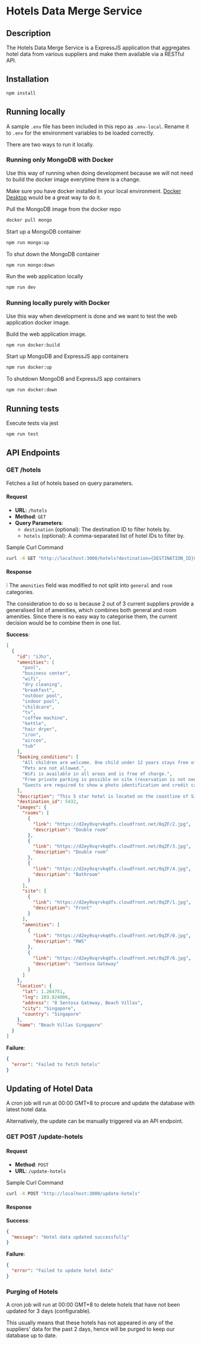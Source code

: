 # Hotels Data Merge Service

## Description

The Hotels Data Merge Service is a ExpressJS application that aggregates hotel data from various suppliers and make them available via a RESTful API.

## Installation

```sh
npm install
```

## Running locally

A sample `.env` file has been included in this repo as `.env-local`.
Rename it to `.env` for the environment variables to be loaded correctly.

There are two ways to run it locally.

### Running only MongoDB with Docker

Use this way of running when doing development because we will not need to build the docker image everytime there is a change.

Make sure you have docker installed in your local environment. [Docker Desktop](https://www.docker.com/products/docker-desktop/) would be a great way to do it.

Pull the MongoDB image from the docker repo
```sh
docker pull mongo
```

Start up a MongoDB container
```sh
npm run mongo:up
```

To shut down the MongoDB container
```sh
npm run mongo:down
```

Run the web application locally
```sh
npm run dev
```

### Running locally purely with Docker

Use this way when development is done and we want to test the web application docker image. 

Build the web application image. 
```sh
npm run docker:build
```

Start up MongoDB and ExpressJS app containers
```sh
npm run docker:up
```

To shutdown MongoDB and ExpressJS app containers
```sh
npm run docker:down
```

## Running tests
Execute tests via jest
```sh
npm run test
```

## API Endpoints

### GET /hotels

Fetches a list of hotels based on query parameters.

#### Request

- **URL**: `/hotels`
- **Method**: `GET`
- **Query Parameters**:
  - `destination` (optional): The destination ID to filter hotels by.
  - `hotels` (optional): A comma-separated list of hotel IDs to filter by.

Sample Curl Command
```sh
curl -X GET "http://localhost:3000/hotels?destination={DESTINATION_ID}&hotels={HOTEL1_ID},{HOTEL2_ID}"
``` 

#### Response

❕ The `amenities` field was modified to not split into `general` and `room` categories. 

The consideration to do so is because 2 out of 3 current suppliers provide a generalised list of amenities, which combines both general and room amenities. Since there is no easy way to categorise them, the current decision would be to combine them in one list.

**Success**:
```json
[
  {
    "id": "iJhz",
    "amenities": [
      "pool",
      "business center",
      "wifi",
      "dry cleaning",
      "breakfast",
      "outdoor pool",
      "indoor pool",
      "childcare",
      "tv",
      "coffee machine",
      "kettle",
      "hair dryer",
      "iron",
      "aircon",
      "tub"
    ],
    "booking_conditions": [
      "All children are welcome. One child under 12 years stays free of charge when using existing beds. One child under 2 years stays free of charge in a child's cot/crib. One child under 4 years stays free of charge when using existing beds. One older child or adult is charged SGD 82.39 per person per night in an extra bed. The maximum number of children's cots/cribs in a room is 1. There is no capacity for extra beds in the room.",
      "Pets are not allowed.",
      "WiFi is available in all areas and is free of charge.",
      "Free private parking is possible on site (reservation is not needed).",
      "Guests are required to show a photo identification and credit card upon check-in. Please note that all Special Requests are subject to availability and additional charges may apply. Payment before arrival via bank transfer is required. The property will contact you after you book to provide instructions. Please note that the full amount of the reservation is due before arrival. Resorts World Sentosa will send a confirmation with detailed payment information. After full payment is taken, the property's details, including the address and where to collect keys, will be emailed to you. Bag checks will be conducted prior to entry to Adventure Cove Waterpark. === Upon check-in, guests will be provided with complimentary Sentosa Pass (monorail) to enjoy unlimited transportation between Sentosa Island and Harbour Front (VivoCity). === Prepayment for non refundable bookings will be charged by RWS Call Centre. === All guests can enjoy complimentary parking during their stay, limited to one exit from the hotel per day. === Room reservation charges will be charged upon check-in. Credit card provided upon reservation is for guarantee purpose. === For reservations made with inclusive breakfast, please note that breakfast is applicable only for number of adults paid in the room rate. Any children or additional adults are charged separately for breakfast and are to paid directly to the hotel."
    ],
    "description": "This 5 star hotel is located on the coastline of Singapore.",
    "destination_id": 5432,
    "images": {
      "rooms": [
        {
          "link": "https://d2ey9sqrvkqdfs.cloudfront.net/0qZF/2.jpg",
          "description": "Double room"
        },
        {
          "link": "https://d2ey9sqrvkqdfs.cloudfront.net/0qZF/3.jpg",
          "description": "Double room"
        },
        {
          "link": "https://d2ey9sqrvkqdfs.cloudfront.net/0qZF/4.jpg",
          "description": "Bathroom"
        }
      ],
      "site": [
        {
          "link": "https://d2ey9sqrvkqdfs.cloudfront.net/0qZF/1.jpg",
          "description": "Front"
        }
      ],
      "amenities": [
        {
          "link": "https://d2ey9sqrvkqdfs.cloudfront.net/0qZF/0.jpg",
          "description": "RWS"
        },
        {
          "link": "https://d2ey9sqrvkqdfs.cloudfront.net/0qZF/6.jpg",
          "description": "Sentosa Gateway"
        }
      ]
    },
    "location": {
      "lat": 1.264751,
      "lng": 103.824006,
      "address": "8 Sentosa Gateway, Beach Villas",
      "city": "Singapore",
      "country": "Singapore"
    },
    "name": "Beach Villas Singapore"
  }
]
```

**Failure**:
  ```json
  {
    "error": "Failed to fetch hotels"
  }
  ```


## Updating of Hotel Data

A cron job will run at 00:00 GMT+8 to procure and update the database with latest hotel data.

Alternatively, the update can be manually triggered via an API endpoint.

### GET POST /update-hotels

#### Request
- **Method**: `POST`
- **URL**: `/update-hotels`

Sample Curl Command
```sh
curl -X POST "http://localhost:3000/update-hotels"
``` 

#### Response
**Success**:
```json
{
  "message": "Hotel data updated successfully"
}
```

**Failure**:
```json
{
  "error": "Failed to update hotel data"
}
```

### Purging of Hotels

A cron job will run at 00:00 GMT+8 to delete hotels that have not been updated for 3 days (configurable).

This usually means that these hotels has not appeared in any of the suppliers' data for the past 2 days, hence will be purged to keep our database up to date.